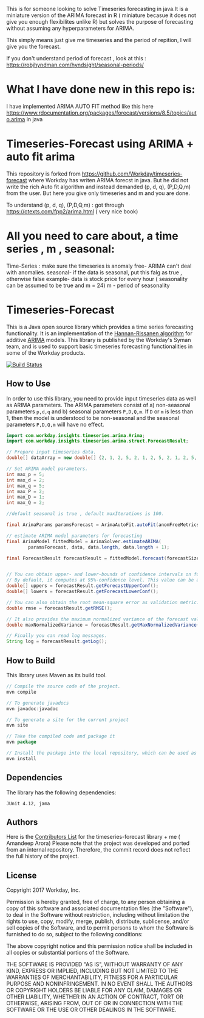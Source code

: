 This is for someone looking to solve Timeseries forecasting in java.It is a miniature version of the ARIMA forecast in R ( miniature becasue it does not give you enough flexibilites unlike R) but solves the purpose of forecasting without assuming any hyperparameters for ARIMA. 

This simply means just give me timeseries and the period of repition, I will give you the forecast.

If you don't understand period of forecast , look at this : https://robjhyndman.com/hyndsight/seasonal-periods/

# What I have done new in this repo is:

I have implemented ARIMA AUTO FIT method like this here https://www.rdocumentation.org/packages/forecast/versions/8.5/topics/auto.arima in java

# Timeseries-Forecast using ARIMA + auto fit arima
This repository is forked from https://github.com/Workday/timeseries-forecast where Workday has writen ARIMA forecst in java.
But he did not write the rich Auto fit algorithm and instead demanded (p, d, q), (P,D,Q,m) from the user.
But here you give only timeseries and m and you are done.

To understand (p, d, q), (P,D,Q,m) : got through https://otexts.com/fpp2/arima.html ( very nice book) 

# All you need to care about, a time series , m , seasonal:
Time-Series : make sure the timeseries is anomaly free- ARIMA can't deal with anomalies.
seasonal- if the data is seasonal, put this falg as true , otherwise false
example- data is stock price for every hour ( seasonality can be assumed to be true and m = 24)
m - period of seasonality

# Timeseries-Forecast

This is a Java open source library which provides a time series forecasting functionality. It is an implementation of the [Hannan-Rissanen algorithm](http://www.jstor.org/stable/2241884?seq=1#page_scan_tab_contents "Paper") for additive [ARIMA](https://en.wikipedia.org/wiki/Autoregressive_integrated_moving_average "Wiki") models. This library is published by the Workday's Syman team, and is used to support basic timeseries forecasting functionalities in some of the Workday products.

[![Build Status](https://travis-ci.org/Workday/timeseries-forecast.svg?branch=master)](https://travis-ci.org/Workday/timeseries-forecast)

How to Use
---

In order to use this library, you need to provide input timeseries data as well as ARIMA parameters. The ARIMA parameters consist of a) non-seasonal parameters `p,d,q` and b) seasonal parameters `P,D,Q,m`. If `D` or `m` is less than 1, then the model is understood to be non-seasonal and the seasonal parameters `P,D,Q,m` will have no effect.

```java
import com.workday.insights.timeseries.arima.Arima;
import com.workday.insights.timeseries.arima.struct.ForecastResult;

// Prepare input timeseries data.
double[] dataArray = new double[] {2, 1, 2, 5, 2, 1, 2, 5, 2, 1, 2, 5, 2, 1, 2, 5};

// Set ARIMA model parameters.
int max_p = 5;
int max_d = 2;
int max_q = 5;
int max_P = 2;
int max_D = 1;
int max_Q = 2;

//default seasonal is true , default maxIterations is 100.

final ArimaParams paramsForecast = ArimaAutoFit.autoFit(anomFreeMetrics, maxp, maxd, maxq, maxP, maxD, maxQ, m, seasonal, maxIterations);

// estimate ARIMA model parameters for forecasting
final ArimaModel fittedModel = ArimaSolver.estimateARIMA(
        paramsForecast, data, data.length, data.length + 1);

final ForecastResult forecastResult = fittedModel.forecast(forecastSize);


// You can obtain upper- and lower-bounds of confidence intervals on forecast values.
// By default, it computes at 95%-confidence level. This value can be adjusted in ForecastUtil.java
double[] uppers = forecastResult.getForecastUpperConf();
double[] lowers = forecastResult.getForecastLowerConf();

// You can also obtain the root mean-square error as validation metric.
double rmse = forecastResult.getRMSE();

// It also provides the maximum normalized variance of the forecast values and their confidence interval.
double maxNormalizedVariance = forecastResult.getMaxNormalizedVariance();

// Finally you can read log messages.
String log = forecastResult.getLog();
```

How to Build
---
This library uses Maven as its build tool.

```java
// Compile the source code of the project.
mvn compile

// To generate javadocs
mvn javadoc:javadoc

// To generate a site for the current project
mvn site

// Take the compiled code and package it
mvn package

// Install the package into the local repository, which can be used as a dependency in other projects locally.
mvn install
```

Dependencies
---

The library has the following dependencies:
```
JUnit 4.12, jama
```

Authors
---

Here is the [Contributors List](CONTRIBUTORS.md) for the timeseries-forecast library + me ( Amandeep Arora)
Please note that the project was developed and ported from an internal repository. Therefore, the commit record does not reflect the full history of the project.

License
---

Copyright 2017 Workday, Inc.

Permission is hereby granted, free of charge, to any person obtaining a copy of this software and associated documentation files (the "Software"), to deal in the Software without restriction, including without limitation the rights to use, copy, modify, merge, publish, distribute, sublicense, and/or sell copies of the Software, and to permit persons to whom the Software is furnished to do so, subject to the following conditions:

The above copyright notice and this permission notice shall be included in all copies or substantial portions of the Software.

THE SOFTWARE IS PROVIDED "AS IS", WITHOUT WARRANTY OF ANY KIND, EXPRESS OR IMPLIED, INCLUDING BUT NOT LIMITED TO THE WARRANTIES OF MERCHANTABILITY, FITNESS FOR A PARTICULAR PURPOSE AND NONINFRINGEMENT. IN NO EVENT SHALL THE AUTHORS OR COPYRIGHT HOLDERS BE LIABLE FOR ANY CLAIM, DAMAGES OR OTHER LIABILITY, WHETHER IN AN ACTION OF CONTRACT, TORT OR OTHERWISE, ARISING FROM, OUT OF OR IN CONNECTION WITH THE SOFTWARE OR THE USE OR OTHER DEALINGS IN THE SOFTWARE.
